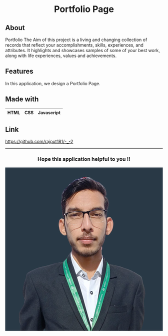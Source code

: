 <h1 align="center">Portfolio Page</h1>

## About
Portfolio The Aim of this project is a living and changing collection of records that reflect your accomplishments, skills, experiences, and attributes. It highlights and showcases samples of some of your best work, along with life experiences, values and achievements.

## Features
In this application, we design a Portfolio Page.

## Made with
|HTML|CSS|Javascript|
|---|---|---|

## Link
https://github.com/rajput181/-_-2

---
<h3 align="center">Hope this application helpful to you !!</h3>

<img src="./photo.jpg">
